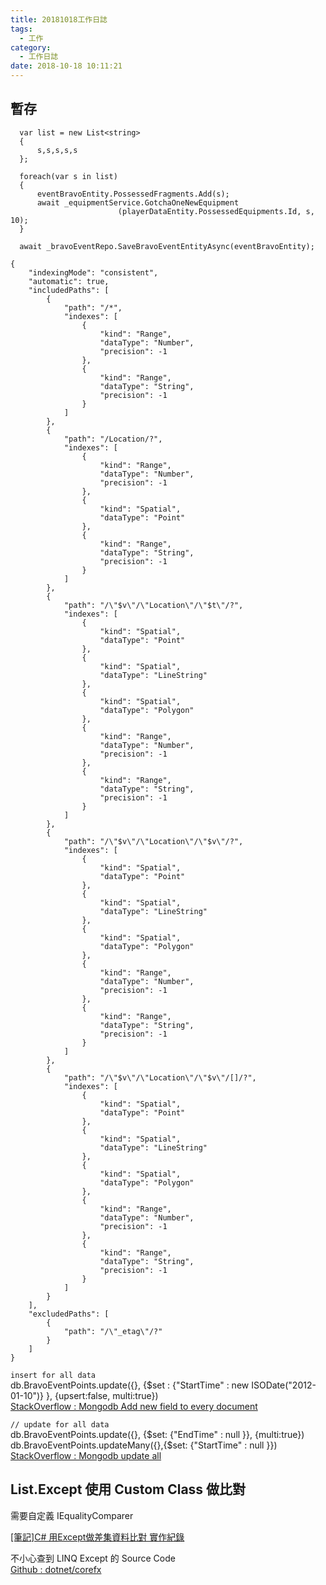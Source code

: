 ```yaml
---
title: 20181018工作日誌
tags:
  - 工作
category:
  - 工作日誌
date: 2018-10-18 10:11:21
---
```

## 暫存 ##

```
  var list = new List<string>
  {
      s,s,s,s,s
  };

  foreach(var s in list)
  {
      eventBravoEntity.PossessedFragments.Add(s);
      await _equipmentService.GotchaOneNewEquipment
                        (playerDataEntity.PossessedEquipments.Id, s, 10);
  }

  await _bravoEventRepo.SaveBravoEventEntityAsync(eventBravoEntity);
```

```
{
    "indexingMode": "consistent",
    "automatic": true,
    "includedPaths": [
        {
            "path": "/*",
            "indexes": [
                {
                    "kind": "Range",
                    "dataType": "Number",
                    "precision": -1
                },
                {
                    "kind": "Range",
                    "dataType": "String",
                    "precision": -1
                }
            ]
        },
        {
            "path": "/Location/?",
            "indexes": [
                {
                    "kind": "Range",
                    "dataType": "Number",
                    "precision": -1
                },
                {
                    "kind": "Spatial",
                    "dataType": "Point"
                },
                {
                    "kind": "Range",
                    "dataType": "String",
                    "precision": -1
                }
            ]
        },
        {
            "path": "/\"$v\"/\"Location\"/\"$t\"/?",
            "indexes": [
                {
                    "kind": "Spatial",
                    "dataType": "Point"
                },
                {
                    "kind": "Spatial",
                    "dataType": "LineString"
                },
                {
                    "kind": "Spatial",
                    "dataType": "Polygon"
                },
                {
                    "kind": "Range",
                    "dataType": "Number",
                    "precision": -1
                },
                {
                    "kind": "Range",
                    "dataType": "String",
                    "precision": -1
                }
            ]
        },
        {
            "path": "/\"$v\"/\"Location\"/\"$v\"/?",
            "indexes": [
                {
                    "kind": "Spatial",
                    "dataType": "Point"
                },
                {
                    "kind": "Spatial",
                    "dataType": "LineString"
                },
                {
                    "kind": "Spatial",
                    "dataType": "Polygon"
                },
                {
                    "kind": "Range",
                    "dataType": "Number",
                    "precision": -1
                },
                {
                    "kind": "Range",
                    "dataType": "String",
                    "precision": -1
                }
            ]
        },
        {
            "path": "/\"$v\"/\"Location\"/\"$v\"/[]/?",
            "indexes": [
                {
                    "kind": "Spatial",
                    "dataType": "Point"
                },
                {
                    "kind": "Spatial",
                    "dataType": "LineString"
                },
                {
                    "kind": "Spatial",
                    "dataType": "Polygon"
                },
                {
                    "kind": "Range",
                    "dataType": "Number",
                    "precision": -1
                },
                {
                    "kind": "Range",
                    "dataType": "String",
                    "precision": -1
                }
            ]
        }
    ],
    "excludedPaths": [
        {
            "path": "/\"_etag\"/?"
        }
    ]
}
```

`insert for all data`  
db.BravoEventPoints.update({}, {$set : {"StartTime" : new ISODate("2012-01-10")} }, {upsert:false, multi:true})  
[StackOverflow : Mongodb Add new field to every document](https://stackoverflow.com/questions/7714216/add-new-field-to-every-document-in-a-mongodb-collection)  

`// update for all data`  
db.BravoEventPoints.update({}, {$set: {"EndTime" : null }}, {multi:true})  
db.BravoEventPoints.updateMany({},{$set: {"StartTime" : null }})  
[StackOverflow : Mongodb update all](https://stackoverflow.com/questions/9038547/mongodb-update-every-document-on-one-field)  


## List.Except 使用 Custom Class 做比對 ##

需要自定義 IEqualityComparer  

[[筆記]C# 用Except做差集資料比對 實作紀錄](https://dotblogs.com.tw/noncoder/2018/06/07/except)  

不小心查到 LINQ Except 的 Source Code  
[Github : dotnet/corefx](https://github.com/dotnet/corefx/blob/master/src/System.Linq/src/System/Linq/Except.cs)